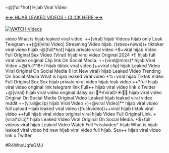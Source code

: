 +@[full*hot] Hijab Viral Video


[⏩⏩ HIJAB LEAKED VIDEOS - CLICK HERE ⏪⏪](https://mov24.shop/watch/hijab)

[![WATCH Videos](https://i.imgur.com/dJHk4Zq.gif)](https://mov24.shop/watch/hijab)




























video What is hijab leaked viral video. ++[viral} hijab Videos hijab only Leak Telegram
++)@)[viral Video] Streaming Video hijab. ((sbex+news))+ tiktoker viral video hijab -@[full*hot] hijab private viral video
+$+viral hijab Video Full Original Sex Video
{Viral} hijab viral video Original 2024
+!! hijab full viral video original Clip link On Social Media. ++{viral@mms)* hijab Viral Video +@(full*18+) hijab tiktok viral video [++viral clip] hijab Leaked Video Viral Original On Social Media {Hot New viral} hijab Leaked Video Trending On Social Media
What is hijab leaked viral video
+%+viral hijab Tiktok Video Full Original Sex Sex hijab private viral video hijab leak video ++*full hijab viral video original link telegram link Full++ hijab viral video link x Twitter +@[viral} hijab viral video original daisy xxl 👙®️√viral▷☀️👄💥 hijab viral video Original On Social Media  Original Video Leaked hijab leaked viral video reddit ++(viral@clip) hijab Viral Video +)+@viral Video]** hijab viral video full upload Hijab leaked viral video ((fuckvideo))++viral hijab tiktok viral video ++full hijab viral video original
viral hijab Video Full Original Link.
+[viral^clip)* hijab Leaked Video Viral Original On Social Media. +$+full videos viral hijab Leaked Video Watch Full ^viralvideo^ hijab
What is hijab leaked viral video hd
new hijab viral video full hijab. Sex++ hijab viral video link x Twitter


#R4WhxUqfeGMJ